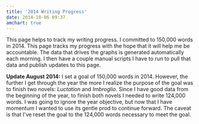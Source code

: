 ```yaml
---
title: '2014 Writing Progress'
date: 2014-10-06 09:37
amchart: true
---
```


This page helps to track my writing progress. I committed to 150,000 words in 2014. This page tracks my progress with the hope that it will help me be accountable. The data that drives the graphs is generated automatically each morning. I then have a couple manual scripts I have to run to pull that data and publish updates to this page.

**Update August 2014:** I set a goal of 150,000 words in 2014. However, the further I get through the year the more I realize the purpose of the goal was to finish two novels: *Luctation* and *Imbroglio*. Since I have good data from the beginning of the year, to finish both novels I needed to write 124,000 words. I was going to ignore the year objective, but now that I have momentum I wanted to use its gentle prod to continue forward. The caveat is that I've reset the goal to the 124,000 words necessary to meet the goal.
